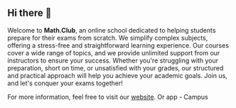 ## Hi there 👋

Welcome to **Math.Club**, an online school dedicated to helping students prepare for their exams from scratch. We simplify complex subjects, offering a stress-free and straightforward learning experience. Our courses cover a wide range of topics, and we provide unlimited support from our instructors to ensure your success. Whether you're struggling with your preparation, short on time, or unsatisfied with your grades, our structured and practical approach will help you achieve your academic goals. Join us, and let's conquer your exams together!

For more information, feel free to visit our [website](http://math-club.ru/). Or app - Campus
